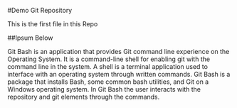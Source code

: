 #Demo Git Repository

This is the first file in this Repo

##Ipsum Below

Git Bash is an application that provides Git command line experience on the Operating System. It is a command-line shell for enabling git with the command line in the system. A shell is a terminal application used to interface with an operating system through written commands. Git Bash is a package that installs Bash, some common bash utilities, and Git on a Windows operating system. In Git Bash the user interacts with the repository and git elements through the commands.
